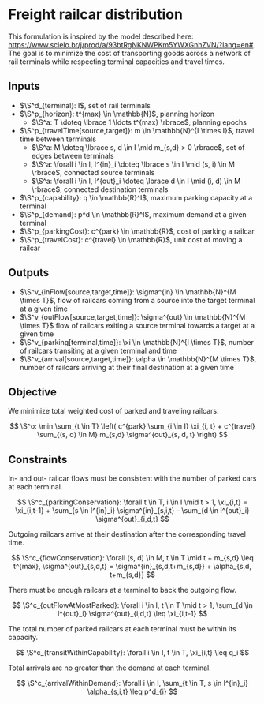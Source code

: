 # Freight railcar distribution

This formulation is inspired by the model described here:
https://www.scielo.br/j/prod/a/93btRgNKNWPKm5YWXGnhZVN/?lang=en#. The goal is to
minimize the cost of transporting goods across a network of rail terminals while
respecting terminal capacities and travel times.

## Inputs

+ $\S^d_{terminal}: I$, set of rail terminals
+ $\S^p_{horizon}: t^{max} \in \mathbb{N}$, planning horizon
  + $\S^a: T \doteq \lbrace 1 \ldots t^{max} \rbrace$, planning epochs
+ $\S^p_{travelTime[source,target]}: m \in \mathbb{N}^{I \times I}$, travel time
  between terminals
  + $\S^a: M \doteq \lbrace s, d \in I \mid m_{s,d} > 0 \rbrace$, set of edges
    between terminals
  + $\S^a: \forall i \in I, I^{in}_i \doteq \lbrace s \in I \mid (s, i) \in M \rbrace$,
    connected source terminals
  + $\S^a: \forall i \in I, I^{out}_i \doteq \lbrace d \in I \mid (i, d) \in M \rbrace$,
    connected destination terminals
+ $\S^p_{capability}: q \in \mathbb{R}^I$, maximum parking capacity at a
  terminal
+ $\S^p_{demand}: p^d \in \mathbb{R}^I$, maximum demand at a given terminal
+ $\S^p_{parkingCost}: c^{park} \in \mathbb{R}$, cost of parking a railcar
+ $\S^p_{travelCost}: c^{travel} \in \mathbb{R}$, unit cost of moving a railcar

## Outputs

+ $\S^v_{inFlow[source,target,time]}: \sigma^{in} \in \mathbb{N}^{M \times T}$,
  flow of railcars coming from a source into the target terminal at a given time
+ $\S^v_{outFlow[source,target,time]}: \sigma^{out} \in \mathbb{N}^{M \times T}$
  flow of railcars exiting a source terminal towards a target at a given time
+ $\S^v_{parking[terminal,time]}: \xi \in \mathbb{N}^{I \times T}$,
  number of railcars transiting at a given terminal and time
+ $\S^v_{arrival[source,target,time]}: \alpha \in \mathbb{N}^{M \times T}$,
  number of railcars arriving at their final destination at a given time

## Objective

We minimize total weighted cost of parked and traveling railcars.

$$
  \S^o:
  \min \sum_{t \in T} \left(
    c^{park} \sum_{i \in I} \xi_{i, t} +
    c^{travel} \sum_{(s, d) \in M} m_{s,d} \sigma^{out}_{s, d, t}
  \right)
$$

## Constraints

In- and out- railcar flows must be consistent with the number of parked cars at
each terminal.

$$
  \S^c_{parkingConservation}:
  \forall t \in T, i \in I \mid t > 1,
    \xi_{i,t} = \xi_{i,t-1}
      + \sum_{s \in I^{in}_i} \sigma^{in}_{s,i,t}
      - \sum_{d \in I^{out}_i} \sigma^{out}_{i,d,t}
$$

Outgoing railcars arrive at their destination after the corresponding travel
time.

$$
  \S^c_{flowConservation}:
  \forall (s, d) \in M, t \in T \mid t + m_{s,d} \leq t^{max},
    \sigma^{out}_{s,d,t} = \sigma^{in}_{s,d,t+m_{s,d}} + \alpha_{s,d, t+m_{s,d}}
$$

There must be enough railcars at a terminal to back the outgoing flow.

$$
  \S^c_{outFlowAtMostParked}:
  \forall i \in I, t \in T \mid t > 1,
    \sum_{d \in I^{out}_i} \sigma^{out}_{i,d,t} \leq \xi_{i,t-1}
$$

The total number of parked railcars at each terminal must be within its
capacity.

$$
  \S^c_{transitWithinCapability}:
  \forall i \in I, t \in T, \xi_{i,t} \leq q_i
$$

Total arrivals are no greater than the demand at each terminal.

$$
  \S^c_{arrivalWithinDemand}:
  \forall i \in I, \sum_{t \in T, s \in I^{in}_i} \alpha_{s,i,t} \leq p^d_{i}
$$
